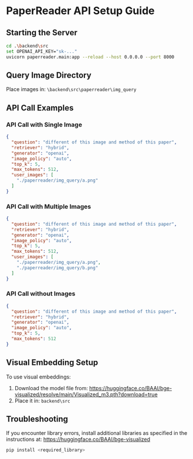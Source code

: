 # PaperReader API Setup Guide

## Starting the Server

```bash
cd .\backend\src
set OPENAI_API_KEY="sk-..."  
uvicorn paperreader.main:app --reload --host 0.0.0.0 --port 8000
```

## Query Image Directory

Place images in: `\backend\src\paperreader\img_query`

## API Call Examples

### API Call with Single Image

```json
{
  "question": "different of this image and method of this paper",
  "retriever": "hybrid",
  "generator": "openai",
  "image_policy": "auto",
  "top_k": 5,
  "max_tokens": 512,
  "user_images": [
    "./paperreader/img_query/a.png"
  ]
}
```

### API Call with Multiple Images

```json
{
  "question": "different of this image and method of this paper",
  "retriever": "hybrid",
  "generator": "openai", 
  "image_policy": "auto",
  "top_k": 5,
  "max_tokens": 512,
  "user_images": [
    "./paperreader/img_query/a.png",
    "./paperreader/img_query/b.png"
  ]
}
```

### API Call without Images

```json
{
  "question": "different of this image and method of this paper",
  "retriever": "hybrid",
  "generator": "openai", 
  "image_policy": "auto",
  "top_k": 5,
  "max_tokens": 512
}
```

## Visual Embedding Setup

To use visual embeddings:

1. Download the model file from: https://huggingface.co/BAAI/bge-visualized/resolve/main/Visualized_m3.pth?download=true
2. Place it in: `backend\src`

## Troubleshooting

If you encounter library errors, install additional libraries as specified in the instructions at: https://huggingface.co/BAAI/bge-visualized

```bash
pip install <required_library>
```
